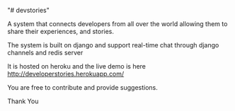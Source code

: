 "# devstories" 

A system that connects developers from all over the world allowing them to share their experiences, and stories.

The system is built on django and support real-time chat through django channels and redis server

It is hosted on heroku and the live demo is here http://developerstories.herokuapp.com/
 
You are free to contribute and provide suggestions.

Thank You
